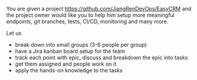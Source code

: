 
You are given a project https://github.com/JiangRenDevOps/EasyCRM and the project owner would like you to help him 
setup more meaningful endpoints, git branches, tests, CI/CD, monitoring and many more.

Let us 
* break down into small groups (3-6 people per group)
* have a Jira kanban board setup for the team
* track each point with epic, discuss and breakdown the epic into tasks
* get them assigned and people work on it
* apply the hands-on knowledge to the tasks